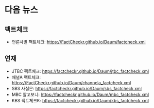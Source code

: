 # 다음 뉴스

## 팩트체크
- 언론사별 팩트체크: https://FactCheckr.github.io/Daum/factcheck.xml

## 연재
- JTBC 팩트체크: https://factcheckr.github.io/Daum/jtbc_factcheck.xml
- 채널A 팩트체크: https://FactCheckr.github.io/Daum/channela_factcheck.xml
- SBS 사실은: https://factcheckr.github.io/Daum/sbs_factcheck.xml
- MBC 알고보니: https://factcheckr.github.io/Daum/mbc_factcheck.xml
- KBS 팩트체크K: https://factcheckr.github.io/Daum/kbs_factcheck.xml
